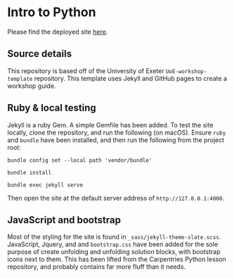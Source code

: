 # Intro to Python

Please find the deployed site [here](https://uniexeterrse.github.io/intro-to-python/).

## Source details

This repository is based off of the University of Exeter `UoE-workshop-template` repository. This template uses Jekyll and GitHub pages to create a workshop guide.

## Ruby & local testing

Jekyll is a ruby Gem. A simple Gemfile has been added. To test the site locally, clone the repository, and run the following (on macOS). Ensure `ruby` and `bundle` have been installed, and then run the following from the project root:

`bundle config set --local path 'vendor/bundle'`

`bundle install`

`bundle exec jekyll serve`

Then open the site at the default server address of `http://127.0.0.1:4000`.

## JavaScript and bootstrap

Most of the styling for the site is found in `_sass/jekyll-theme-slate.scss`. JavaScript, Jquery, and and `bootstrap.css` have been added for the sole purpose of create unfolding and unfolding solution blocks, with bootstrap icons next to them. This has been lifted from the Carpentries Python lesson repository, and probably contains far more fluff than it needs.
